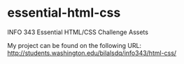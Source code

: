 essential-html-css
==================

INFO 343 Essential HTML/CSS Challenge Assets

My project can be found on the following URL: 
http://students.washington.edu/bilalsdq/info343/html-css/
